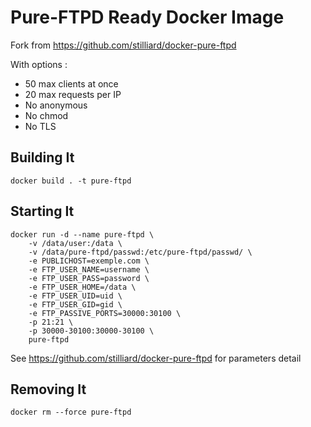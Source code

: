 # Pure-FTPD Ready Docker Image

Fork from https://github.com/stilliard/docker-pure-ftpd

With options :

- 50 max clients at once    
- 20 max requests per IP
- No anonymous
- No chmod
- No TLS

## Building It

    docker build . -t pure-ftpd

## Starting It

    docker run -d --name pure-ftpd \
        -v /data/user:/data \
        -v /data/pure-ftpd/passwd:/etc/pure-ftpd/passwd/ \
        -e PUBLICHOST=exemple.com \
        -e FTP_USER_NAME=username \
        -e FTP_USER_PASS=password \
        -e FTP_USER_HOME=/data \
        -e FTP_USER_UID=uid \
        -e FTP_USER_GID=gid \
        -e FTP_PASSIVE_PORTS=30000:30100 \
        -p 21:21 \
        -p 30000-30100:30000-30100 \
        pure-ftpd

See https://github.com/stilliard/docker-pure-ftpd for parameters detail

## Removing It

    docker rm --force pure-ftpd